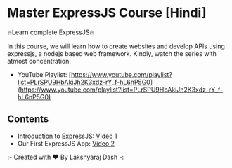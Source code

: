 # Master ExpressJS Course [Hindi]

🔥Learn complete ExpressJS🔥

In this course, we will learn how to create websites and develop APIs using expressjs, a nodejs based web framework. Kindly, watch the series with atmost concentration.

- YouTube Playlist: [https://www.youtube.com/playlist?list=PLrSPU9HbAkiJh2K3xdz-rY_f-hL6nP5G0](https://www.youtube.com/playlist?list=PLrSPU9HbAkiJh2K3xdz-rY_f-hL6nP5G0)

## Contents
- Introduction to ExpressJS: [Video 1](/video%201/)
- Our First ExpressJS App: [Video 2](/video%202/)

:- Created with ❤️ By Lakshyaraj Dash -: